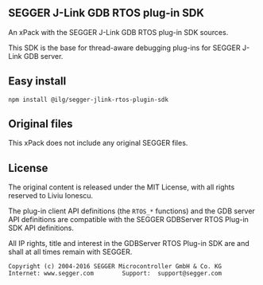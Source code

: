 ## SEGGER J-Link GDB RTOS plug-in SDK

An xPack with the SEGGER J-Link GDB RTOS plug-in SDK sources. 

This SDK is the base for thread-aware debugging plug-ins for SEGGER J-Link GDB server.

## Easy install

```
npm install @ilg/segger-jlink-rtos-plugin-sdk
```

## Original files

This xPack does not include any original SEGGER files.

## License

The original content is released under the MIT License, with
all rights reserved to Liviu Ionescu.

The plug-in client API definitions (the `RTOS_*` functions) and the 
GDB server API definitions are compatible with the SEGGER GDBServer 
RTOS Plug-in SDK API definitions.

All IP rights, title and interest in the GDBServer RTOS Plug-in SDK
are and shall at all times remain with SEGGER.

```
Copyright (c) 2004-2016 SEGGER Microcontroller GmbH & Co. KG
Internet: www.segger.com        Support:  support@segger.com
```
